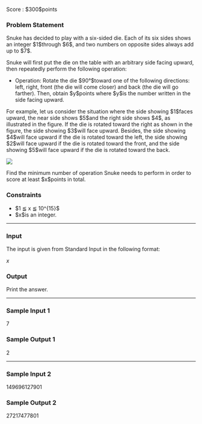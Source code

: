
<div>

<span>

<span>

<p>
Score : $300$points
</p>

<div>

<section>

### **Problem Statement**

<p>
Snuke has decided to play with a six-sided die. Each of its six sides shows an integer $1$through $6$, and two numbers on opposite sides always add up to $7$.
</p>

<p>
Snuke will first put the die on the table with an arbitrary side facing upward, then repeatedly perform the following operation:
</p>

<ul>

<li>
Operation: Rotate the die $90°$toward one of the following directions: left, right, front (the die will come closer) and back (the die will go farther). Then, obtain $y$points where $y$is the number written in the side facing upward.
</li>

</ul>

<p>
For example, let us consider the situation where the side showing $1$faces upward, the near side shows $5$and the right side shows $4$, as illustrated in the figure.
If the die is rotated toward the right as shown in the figure, the side showing $3$will face upward.
Besides, the side showing $4$will face upward if the die is rotated toward the left, the side showing $2$will face upward if the die is rotated toward the front, and the side showing $5$will face upward if the die is rotated toward the back.
</p>

<div>

<img src="https://atcoder.jp/img/arc068/864abc2e4a08c26015ffd007a30aab03.png">

</img>

</div>

<p>
Find the minimum number of operation Snuke needs to perform in order to score at least $x$points in total.
</p>

</section>

</div>

<div>

<section>

### **Constraints**

<ul>

<li>
$1 ≦ x ≦ 10^{15}$
</li>

<li>
$x$is an integer.
</li>

</ul>

</section>

</div>

---

<div>

<div>

<section>

### **Input**

<p>
The input is given from Standard Input in the following format:
</p>

<div>

$x$
</div>

</section>

</div>

<div>

<section>

### **Output**

<p>
Print the answer.
</p>

</section>

</div>

</div>

---

<div>

<section>

### **Sample Input 1**

<div>

7

</div>

</section>

</div>

<div>

<section>

### **Sample Output 1**

<div>

2

</div>

</section>

</div>

---

<div>

<section>

### **Sample Input 2**

<div>

149696127901

</div>

</section>

</div>

<div>

<section>

### **Sample Output 2**

<div>

27217477801

</div>

</section>

</div>

</span>

</span>

</div>
